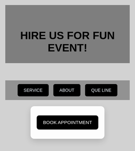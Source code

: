 <!DOCTYPE html>
<html lang="en">
<head>
<meta charset="UTF-8" />
<meta name="viewport" content="width=device-width, initial-scale=1.0" />
<title>Event Booking with Priority Queue & Date Availability</title>
<!-- Google Fonts for a modern look -->
<link href="https://fonts.googleapis.com/css2?family=Montserrat:wght@400;600&display=swap" rel="stylesheet" />
<style>
  /* Reset and base styles */
  * {
    box-sizing: border-box;
    margin: 0;
    padding: 0;
  }
  body {
    font-family: 'Montserrat', sans-serif;
    background-image: url('https://i.pinimg.com/736x/52/a9/71/52a971cf1de9e90038103887461d00fa.jpg');
    background-size: cover;
    background-position: center;
    min-height: 100vh;
    display: flex;
    flex-direction: column;
    color: #252c3a;
  }
  /* Overlay for a softer background */
  body::before {
    content: "";
    position: fixed;
    top: 0; left: 0; right: 0; bottom: 0;
    background: rgba(35, 36, 36, 0.2);
    z-index: -1;
  }
  /* Header styling */
  header {
    background-color: rgba(0, 0, 0, 0.4);
    padding: 30px 20px;
    text-align: center;
  }
  header h1 {
    color: #000000;
    font-size: 2.5em;
    font-weight: 700;
  }
  /* Navigation styles */
  nav {
    background-color: rgba(0, 0, 0, 0.3);
    display: flex;
    justify-content: center;
    padding: 12px 20px;
    gap: 15px;
  }
  nav button {
    background-color: #000000;
    color: #f1f7ff;
    border: none;
    padding: 12px 20px;
    border-radius: 6px;
    font-size: 1em;
    cursor: pointer;
    transition: background-color 0.3s, transform 0.2s;
  }
  nav button:hover {
    background-color: #000000;
    transform: scale(1.05);
  }
  /* Section styles */
section {
    display: none;
    padding: 30px 20px;
    max-width: 900px;
    margin: 20px auto;
    background-color: rgba(255, 255, 255, 0.95);
    border-radius: 12px;
    box-shadow: 0 8px 20px rgba(0,0,0,0.15);
  }
  section.active {
    display: block;
  }
  h2 {
    text-align: justify;
    margin-bottom: 20px;
    font-size: 2em;
    font-weight: 600;
    color: #030303;
  }
  /* Booking form styles */
form {
    display: flex;
    flex-direction: column;
    gap: 15px;
  }
label {
    font-weight: 600;
    margin-bottom: 5px;
    display: block;
  }
input[type=text], input[type=email], input[type=date], select {
    padding: 12px 15px;
    border-radius: 8px;
    border: 1px solid #768daa;
    font-size: 1em;
    transition: border-color 0.2s;
  }
input[type=text]:focus, input[type=email]:focus, input[type=date]:focus, select:focus {
    border-color: #000000;
    outline: none;
  }
button {
    background-color: #000000;
    color: #fff;
    padding: 14px 20px;
    border: none;
    border-radius: 8px;
    font-size: 1.1em;
    cursor: pointer;
    transition: background-color 0.3s, transform 0.2s;
  }
button:hover {
    background-color: #000000;
    transform: scale(1.02);
  }
  /* Queue list styles */
#queueList {
    list-style: none;
    padding: 0;
  }
#queueList li {
    background: #000000;
    padding: 14px;
    margin-bottom: 10px;
    border-radius: 8px;
    border: 1px solid #6086d8;
    font-size: 0.95em;
  }
.priority-label {
    font-weight: 600;
    color: #d9534f; /* Bootstrap red */
    margin-left: 8px;
  }
  /* Receipt styling */
#receipt {
    margin-top: 20px;
    background: #e9f7ef;
    padding: 20px;
    border-radius: 10px;
    border: 1px solid #b2dfdb;
  }
  /* Service images box styling */
#imagesBox {
    display: flex;
    justify-content: center;
    gap: 20px;
    margin-top: 30px;
    flex-wrap: wrap;
  }
#imagesBox img {
    width: 180px;
    height: 180px;
    object-fit: cover;
    border-radius: 12px;
    box-shadow: 0 4px 8px rgba(0,0,0,0.2);
    cursor: pointer;
    transition: transform 0.2s, box-shadow 0.2s;
  }
#imagesBox img:hover {
    transform: scale(1.05);
    box-shadow: 0 8px 16px rgba(0,0,0,0.3);
  }
@media(max-width: 600px){
    #imagesBox {
        flex-direction: column;
        align-items: center;
    }
    #imagesBox img {
        width: 120px;
        height: 120px;
    }
}
</style>
</head>
<body>

<header>
  <h1>HIRE US FOR FUN EVENT!</h1>
</header>

<nav>
  <button id="serviceBtn">SERVICE</button>
  <button id="aboutBtn">ABOUT</button>
  <button id="queueBtn">QUE LINE</button>
</nav>

<!-- Home -->
<section id="homeSection" class="active">
  <div style="text-align:center;">
    <button id="bookBtn" class="button">BOOK APPOINTMENT</button>
  </div>
</section>

<!-- Service -->
<section id="serviceSection">
  <h2>Our Services</h2>
  <ul style="list-style: inside disc; margin-bottom: 30px;">
    <li>Offers dancing show</li>
    <li>Meet and Great</li>
    <li>Singing live</li>
    <li>Instrumental play</li>
    <li>ENTERTAINMENT RELATED</li>
  </ul>
  <!-- Professional Image Box -->
  <div id="imagesBox">
    <!-- Replace the src with your own images to customize -->
    <img src="https://i.pinimg.com/736x/de/e5/fa/dee5fa625f73140375a242d9029432fe.jpg" alt="Service Image 1" />
    <img src="https://i.pinimg.com/736x/6e/50/40/6e5040e5fc999333a3f09b48de036350.jpg" alt="Service Image 2" />
    <img src="https://i.pinimg.com/736x/46/ae/f6/46aef6b7933304af47713f84cd46db0f.jpg" alt="Service Image 3" />
  </div>
  <div style="text-align:center; margin-top:30px;">
    <button id="backFromService" class="button">Back to Home</button>
  </div>
</section>

<!-- About -->
<section id="aboutSection">
  <h2>About</h2>
  <p style="text-align:center;">This website is for booking appointment for the band of enhypen. ENHYPEN is ready to serve you a fun and entertaining talent to make your special event more fun and memorable that you can keep LIFETIME </p>
  <div style="text-align:center; margin-top:20px;">
    <button id="backFromAbout" class="button">Back to Home</button>
  </div>
</section>

<!-- Queue -->
<section id="queueSection">
  <h2>Queuing Line</h2>
  <ul id="queueList"></ul>
  <div style="margin-top:20px; display:flex; justify-content: center; gap:15px;">
    <button id="serveBtn" class="button">SERVE NEXT</button>
    <button id="servePriorityBtn" class="button">SERVE PRIORITY</button>
  </div>
  <div style="text-align:center; margin-top:20px;">
    <button id="backFromQueue" class="button">Back to Home</button>
  </div>
</section>

<!-- Booking Form -->
<section id="bookingSection">
  <h2 style="text-align:center;">Book an Appointment</h2>
  <form id="bookingForm">
    <label for="fullName">Full Name:</label>
    <input type="text" id="fullName" required />

    <label for="email">Email:</label>
    <input type="email" id="email" required />

    <label for="dateOfBooking">Date of Booking:</label>
    <input type="date" id="dateOfBooking" required />

    <label for="dateOfEvent">Date of Event:</label>
    <input type="date" id="dateOfEvent" required />

    <label for="reason">Reason for Booking:</label>
    <select id="reason" required>
      <option value="">Select a reason</option>
      <option value="Birthday">Birthday</option>
      <option value="Wedding">Wedding</option>
      <option value="Anniversary">Anniversary Celebration</option>
      <option value="Debut">Debut</option>
      <option value="Family Gathering">Family Gathering</option>
    </select>

    <label for="hours">Duration (hours):</label>
    <select id="hours" required>
      <option value="1">1 hour - ₱20,000</option>
      <option value="2">2 hours - ₱40,000</option>
      <option value="3">3 hours - ₱60,000</option>
    </select>

    <label>
      <input type="checkbox" id="priorityCheckbox" />
      Priority Booking (+₱2,000)
    </label>

    <button type="submit" class="button">Submit Booking</button>
  </form>
  <div style="text-align:center; margin-top:20px;">
    <button id="backFromBooking" class="button">Back to Home</button>
  </div>
</section>

<!-- Confirmation -->
<section id="confirmationSection">
  <h2>APPOINTMENT SUCCESSFULLY BOOKED !!</h2>
  <div id="receipt"></div>
  <div style="text-align:center; margin-top:20px;">
    <button id="newBookingBtn" class="button">BOOK APPOINTMENT</button>
  </div>
</section>

<script>
  // Sections object
  const sections = {
    home: document.getElementById('homeSection'),
    service: document.getElementById('serviceSection'),
    about: document.getElementById('aboutSection'),
    queue: document.getElementById('queueSection'),
    booking: document.getElementById('bookingSection'),
    confirmation: document.getElementById('confirmationSection')
  };

  // Navigation buttons
  document.getElementById('serviceBtn').onclick = () => showSection(sections.service);
  document.getElementById('aboutBtn').onclick = () => showSection(sections.about);
  document.getElementById('queueBtn').onclick = () => { renderQueue(); showSection(sections.queue); };
  document.getElementById('bookBtn').onclick = () => showSection(sections.booking);
  document.getElementById('backFromService').onclick = () => showSection(sections.home);
  document.getElementById('backFromAbout').onclick = () => showSection(sections.home);
  document.getElementById('backFromQueue').onclick = () => showSection(sections.home);
  document.getElementById('backFromBooking').onclick = () => showSection(sections.home);
  document.getElementById('newBookingBtn').onclick = () => showSection(sections.home);

  // Queue data
  let queue = [];
  let bookedDates = [];

  // Helper to toggle sections
  function showSection(section) {
    for (const key in sections) {
      sections[key].classList.remove('active');
    }
    section.classList.add('active');
  }

  // Check if date is available
  function isDateAvailable(dateStr) {
    return !bookedDates.includes(dateStr);
  }

  // Get next 3 available dates
  function getAlternativeDates(currentDateStr) {
    const suggestions = [];
    const currentDate = new Date(currentDateStr);
    let daysChecked = 0;
    const maxDays = 30;
    let dateToCheck = new Date(currentDate);
    while (suggestions.length < 3 && daysChecked < maxDays) {
      dateToCheck.setDate(dateToCheck.getDate() + 1);
      const dateStr = dateToCheck.toISOString().split('T')[0];
      if (!bookedDates.includes(dateStr)) {
        suggestions.push(dateStr);
      }
      daysChecked++;
    }
    return suggestions;
  }

  // Booking form submit handler
document.getElementById('bookingForm').onsubmit = e => {
  e.preventDefault();

  const fullName = document.getElementById('fullName').value.trim();
  const email = document.getElementById('email').value.trim();
  const dateOfBooking = document.getElementById('dateOfBooking').value;
  const dateOfEvent = document.getElementById('dateOfEvent').value;
  const reason = document.getElementById('reason').value;
  const hours = parseInt(document.getElementById('hours').value);
  const basePrice = hours * 20000;
  const isPriority = document.getElementById('priorityCheckbox').checked;
  const extraFee = isPriority ? 2000 : 0;
  const totalPrice = basePrice + extraFee;

  if (!isDateAvailable(dateOfEvent)) {
    const suggestions = getAlternativeDates(dateOfEvent);
    alert(`The date ${dateOfEvent} is already booked.\nNext available dates: ${suggestions.join(', ')}`);
    return;
  }

  // Mark date as booked
  bookedDates.push(dateOfEvent);

  // Add appointment to queue
  const appointment = {
    fullName,
    email,
    dateOfBooking,
    dateOfEvent,
    reason,
    hours,
    price: totalPrice,
    priority: isPriority
  };
  queue.push(appointment);
  alert(`Added to queue!${isPriority ? ' (Priority)' : ''}`);
  document.getElementById('bookingForm').reset();
  showSection(sections.home);
};

// Render Queue
function renderQueue() {
  const list = document.getElementById('queueList');
  list.innerHTML = '';
  queue.forEach((item, index) => {
    list.innerHTML += `${index + 1}. ${item.fullName} - ${item.reason} on ${item.dateOfEvent}` + 
      (item.priority ? ' <span class="priority-label">[Priority]</span>' : '') + '<br>';
  });
}

// Serve next in FIFO
document.getElementById('serveBtn').onclick = () => {
  if (queue.length === 0) {
    alert('No appointment in queue.');
    return;
  }
  const served = queue.shift();
  displayReceipt(served);
  showSection(sections.confirmation);
  renderQueue();
};

// Serve priority first
document.getElementById('servePriorityBtn').onclick = () => {
  if (queue.length === 0) {
    alert('No appointment in queue.');
    return;
  }
  const index = queue.findIndex(c => c.priority);
  if (index === -1) {
    alert('No priority clients in queue.');
    return;
  }
  const [served] = queue.splice(index, 1);
  displayReceipt(served);
  showSection(sections.confirmation);
  renderQueue();
};

// Show receipt
function displayReceipt(appointment) {
  document.getElementById('receipt').innerHTML = `
    <p><strong>Date of Booking:</strong> ${appointment.dateOfBooking}</p>
    <p><strong>Date of Event:</strong> ${appointment.dateOfEvent}</p>
    <p><strong>Full Name of Client:</strong> ${appointment.fullName}</p>
    <p><strong>Total Amount:</strong> ₱${appointment.price.toLocaleString()}</p>
    <p style="margin-top:10px;">Pay the talent fee after the event. You may pay on cash or visa/mastercard. If booking is cancelled, you need to pay 3,000 pesos.</p>
  `;
}

document.getElementById('backFromBooking').onclick = () => showSection(sections.home);
document.getElementById('newBookingBtn').onclick = () => showSection(sections.home);
</script>

</body>
</html>
